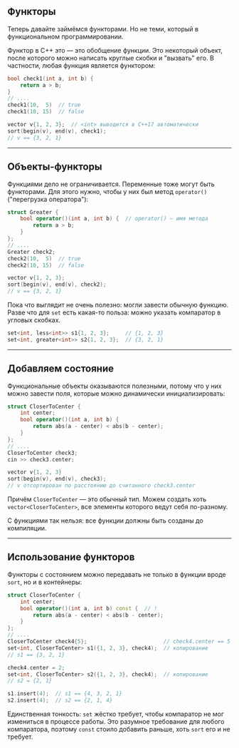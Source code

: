 ## Функторы
Теперь давайте займёмся функторами.
Но не теми, который в функциональном программировании.

Функтор в C++ это — это обобщение функции.
Это некоторый объект, после которого можно написать круглые скобки
и "вызвать" его.
В частности, любая функция является функтором:

```c++
bool check1(int a, int b) {
    return a > b;
}
// ....
check1(10,  5)  // true
check1(10, 15)  // false

vector v{1, 2, 3};  // <int> выводится в C++17 автоматически
sort(begin(v), end(v), check1);
// v == {3, 2, 1}
```

---
## Объекты-функторы
Функциями дело не ограничивается.
Переменные тоже могут быть функторами.
Для этого нужно, чтобы у них был метод `operator()`
("перегрузка оператора"):

```c++
struct Greater {
    bool operator()(int a, int b) {  // operator() — имя метода
        return a > b;
    }
};
// ....
Greater check2;
check2(10,  5)  // true
check2(10, 15)  // false

vector v{1, 2, 3};
sort(begin(v), end(v), check2);
// v == {3, 2, 1}
```

Пока что выглядит не очень полезно: могли завести обычную функцию.
Разве что для `set` есть какая-то польза: можно указать компаратор
в угловых скобках.

```c++
set<int, less<int>> s1{1, 2, 3};     // {1, 2, 3}
set<int, greater<int>> s2{1, 2, 3};  // {3, 2, 1}
```

---
## Добавляем состояние
Функциональные объекты оказываются полезными, потому что у них можно завести поля,
которые можно динамически инициализировать:

```c++
struct CloserToCenter {
    int center;
    bool operator()(int a, int b) {
        return abs(a - center) < abs(b - center);
    }
};
// ....
CloserToCenter check3;
cin >> check3.center;

vector v{1, 2, 3}
sort(begin(v), end(v), check3);
// v отсортирован по расстоянию до считанного check3.center
```

Причём `CloserToCenter` — это обычный тип.
Можем создать хоть `vector<CloserToCenter>`, все элементы которого ведут себя по-разному.

С функциями так нельзя: все функции должны быть созданы до компиляции.

---
## Использование функторов
Функторы с состоянием можно передавать не только в функции вроде `sort`, но и в контейнеры:

```c++
struct CloserToCenter {
    int center;
    bool operator()(int a, int b) const {  // !
        return abs(a - center) < abs(b - center);
    }
};
// ....
CloserToCenter check4{5};                        // check4.center == 5
set<int, CloserToCenter> s1({1, 2, 3}, check4);  // копирование
// s1 == {3, 2, 1}

check4.center = 2;
set<int, CloserToCenter> s2({1, 2, 3}, check4);  // копирование
// s2 = {2, 1}

s1.insert(4);  // s1 == {4, 3, 2, 1}
s2.insert(4);  // s2 == {2, 1, 4}
```

Единственная тонкость: `set` жёстко требует, чтобы компаратор
не мог измениться в процессе работы.
Это разумное требование для любого компаратора, поэтому `const`
стоило добавить раньше, хоть `sort` его и не требует.

